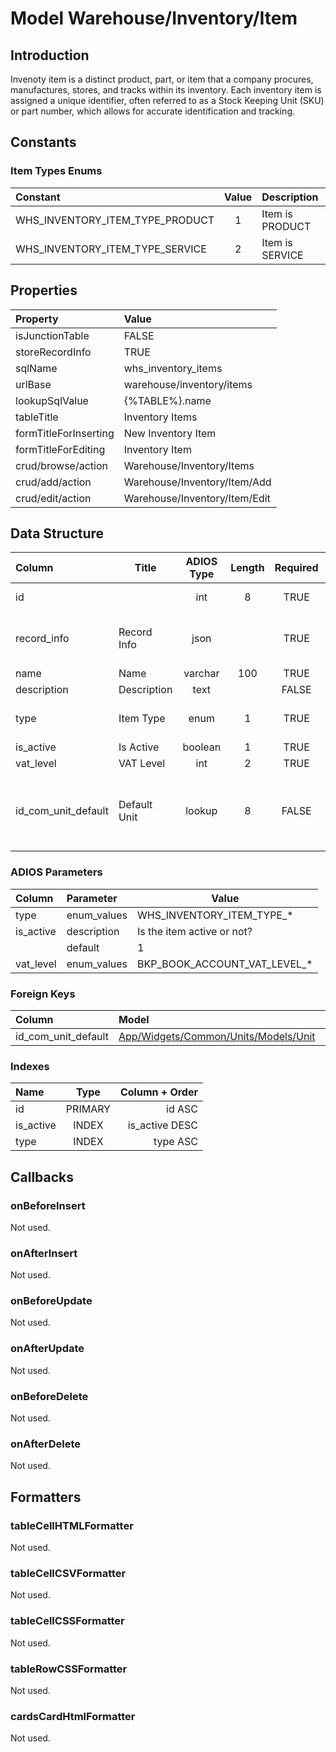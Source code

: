 # Model Warehouse/Inventory/Item

## Introduction

Invenoty item is a distinct product, part, or item that a company procures, manufactures, stores, and tracks within its inventory. Each inventory item is assigned a unique identifier, often referred to as a Stock Keeping Unit (SKU) or part number, which allows for accurate identification and tracking.

## Constants

### Item Types Enums
| Constant                        | Value | Description        |
| :------------------------------ | :---: | :----------------- |
| WHS_INVENTORY_ITEM_TYPE_PRODUCT |   1   | Item is PRODUCT    |
| WHS_INVENTORY_ITEM_TYPE_SERVICE |   2   | Item is SERVICE    |

## Properties

| Property              | Value                         |
| :-------------------- | :---------------------------- |
| isJunctionTable       | FALSE                         |
| storeRecordInfo       | TRUE                          |
| sqlName               | whs_inventory_items           |
| urlBase               | warehouse/inventory/items     |
| lookupSqlValue        | {%TABLE%}.name                |
| tableTitle            | Inventory Items               |
| formTitleForInserting | New Inventory Item            |
| formTitleForEditing   | Inventory Item                |
| crud/browse/action    | Warehouse/Inventory/Items     |
| crud/add/action       | Warehouse/Inventory/Item/Add  |
| crud/edit/action      | Warehouse/Inventory/Item/Edit |

## Data Structure

| Column              | Title        | ADIOS Type | Length | Required | Notes                                                             |
| :------------------ | ------------ | :--------: | :----: | :------: | :---------------------------------------------------------------- |
| id                  |              |    int     |   8    |   TRUE   | Unique record ID                                                  |
| record_info         | Record Info  |    json    |        |   TRUE   | Info about INSERT and UPDATE time & author                        |
| name                | Name         |  varchar   |  100   |   TRUE   |                                                                   |
| description         | Description  |    text    |        |  FALSE   |                                                                   |
| type                | Item Type    |    enum    |   1    |   TRUE   | Type of item (product, service,...)                               |
| is_active           | Is Active    |  boolean   |   1    |   TRUE   |                                                                   |
| vat_level           | VAT Level    |    int     |   2    |   TRUE   |                                                                   |
| id_com_unit_default | Default Unit |   lookup   |   8    |  FALSE   | Unit wich will be used automatically when item is added somewhere |

### ADIOS Parameters

| Column    | Parameter   | Value                        |
| :-------- | :---------- | ---------------------------- |
| type      | enum_values | WHS_INVENTORY_ITEM_TYPE_*    |
| is_active | description | Is the item active or not?   |
|           | default     | 1                            |
| vat_level | enum_values | BKP_BOOK_ACCOUNT_VAT_LEVEL_* |

### Foreign Keys

| Column              | Model                                                                                                | Relation | OnUpdate | OnDelete |
| :------------------ | :--------------------------------------------------------------------------------------------------- | :------: | -------- | -------- |
| id_com_unit_default | [App/Widgets/Common/Units/Models/Unit](../../../Common/Units/Models/Unit.md)                  |   1:N    | Cascade  | Restrict |

### Indexes

| Name      |  Type   | Column + Order |
| :-------- | :-----: | -------------: |
| id        | PRIMARY |         id ASC |
| is_active |  INDEX  | is_active DESC |
| type      |  INDEX  |       type ASC |

## Callbacks

### onBeforeInsert

Not used.

### onAfterInsert

Not used.

### onBeforeUpdate

Not used.

### onAfterUpdate

Not used.

### onBeforeDelete

Not used.

### onAfterDelete

Not used.

## Formatters

### tableCellHTMLFormatter

Not used.

### tableCellCSVFormatter

Not used.

### tableCellCSSFormatter

Not used.

### tableRowCSSFormatter

Not used.

### cardsCardHtmlFormatter

Not used.
